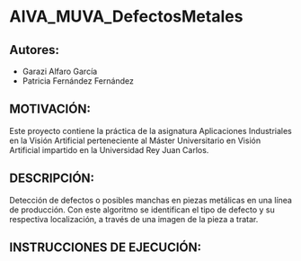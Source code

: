 # AIVA_MUVA_DefectosMetales

## Autores:
- Garazi Alfaro García
- Patricia Fernández Fernández

## MOTIVACIÓN:
Este proyecto contiene la práctica de la asignatura Aplicaciones Industriales en la Visión Artificial perteneciente al Máster Universitario en Visión Artificial impartido en la Universidad Rey Juan Carlos.

## DESCRIPCIÓN:
Detección de defectos o posibles manchas en piezas metálicas en una línea de producción. Con este algoritmo se identifican el tipo de defecto y su respectiva localización, a través de una imagen de la pieza a tratar.

## INSTRUCCIONES DE EJECUCIÓN:
